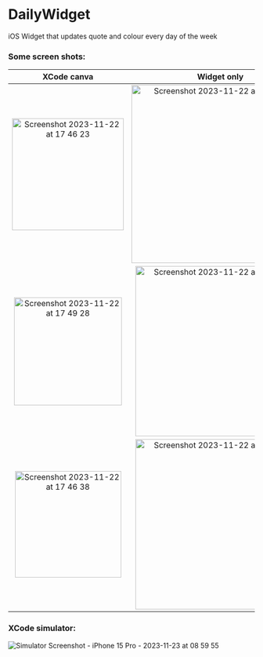 # DailyWidget
iOS Widget that updates quote and colour every day of the week

### Some screen shots:

| XCode canva        | Widget only           |
:-------------------------:|:-------------------------:
| <img width="228" alt="Screenshot 2023-11-22 at 17 46 23" src="https://github.com/NatCanCode/DailyWidget/assets/77299658/a0459c0b-4acd-4ed7-9365-585af1295bfe"> | <img width="363" alt="Screenshot 2023-11-22 at 17 31 24" src="https://github.com/NatCanCode/DailyWidget/assets/77299658/ef300630-8c9c-423d-a66e-4e0dc1b37169"> |
| <img width="220" alt="Screenshot 2023-11-22 at 17 49 28" src="https://github.com/NatCanCode/DailyWidget/assets/77299658/37396a81-b40d-4eca-b005-6a3d098760ee"> | <img width="347" alt="Screenshot 2023-11-22 at 17 48 55" src="https://github.com/NatCanCode/DailyWidget/assets/77299658/64aaff2b-314c-4983-bd81-381d378b92dc"> | 
| <img width="217" alt="Screenshot 2023-11-22 at 17 46 38" src="https://github.com/NatCanCode/DailyWidget/assets/77299658/e728391b-782a-40a1-9d7a-3ced4f6b79b7"> | <img width="347" alt="Screenshot 2023-11-22 at 17 47 23" src="https://github.com/NatCanCode/DailyWidget/assets/77299658/86f79a1b-a395-4372-94bd-d61b6ca70ca2"> | 

### XCode simulator:

![Simulator Screenshot - iPhone 15 Pro - 2023-11-23 at 08 59 55](https://github.com/NatCanCode/DailyWidget/assets/77299658/de4cf28f-a572-4426-a59f-e262a6d95eec)
